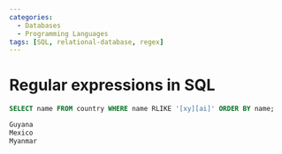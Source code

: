 ```yaml
---
categories:
  - Databases
  - Programming Languages
tags: [SQL, relational-database, regex]
---
```


# Regular expressions in SQL

```sql
SELECT name FROM country WHERE name RLIKE '[xy][ai]' ORDER BY name;

Guyana
Mexico
Myanmar
```
